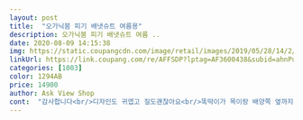 ```yaml
---
layout: post 
title:  "오가닉붐 피기 배냇슈트 여름용" 
description: 오가닉붐 피기 배냇슈트 여름 ..
date: 2020-08-09 14:15:38 
img: https://static.coupangcdn.com/image/retail/images/2019/05/28/14/2/2384a2b6-e69e-4352-952f-7dcaa24b021d.jpg 
linkUrl: https://link.coupang.com/re/AFFSDP?lptag=AF3600438&subid=ahnPublicAsk&pageKey=231512054&itemId=734213661&vendorItemId=4855513750&traceid=V0-113-1f4235f84fd4d974 
categories: [1003] 
color: 1294AB 
price: 14900 
author: Ask View Shop 
cont:  "감사합니다<br/>디자인도 귀엽고 질도괜찮아요<br/>똑딱이가 목이랑 배양쪽 옆까지있어서 좋아요<br/>사진과 같구요<br/>속끈, 목에 똑딱단추,손싸개<br/>시원한 재질<br/>신생아 여름용으로 좋아요ㅎ 부드러워요  60일 5.<br/>4키로 잘맞아요ㅎ<br/>여름에어컨에 맞는 완벽한 수트입니다<br/>원단도좋고.<br/><br/>좋은옷 저렴하게잘사서 너무좋아요<br/>" 
---
```


